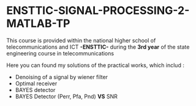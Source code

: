 # ENSTTIC-SIGNAL-PROCESSING-2-MATLAB-TP
 
This course is provided within the national higher school of telecommunications and ICT **-ENSTTIC-** during the **3rd year** of the state engineering course in
telecommunications

Here you can found my solutions of the practical works, which includ :
* Denoising of a signal by wiener filter
* Optimal receiver
* BAYES detector
* BAYES Detector (Perr, Pfa, Pnd) **VS** SNR
